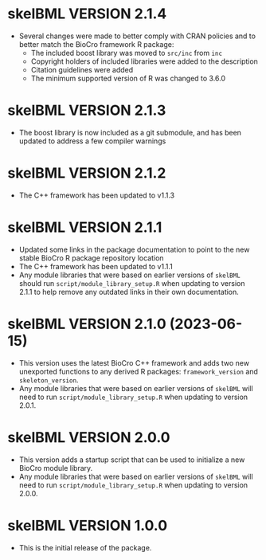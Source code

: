<!--
This file should document all pull requests and all user-visible changes.

When a pull request is completed, changes made should be added to a section at
the top of this file called "# UNRELEASED". All changes should be categorized
under "## MAJOR CHANGES", "## MINOR CHANGES", or "## BUG FIXES" following the
major.minor.patch structure of semantic versioning. When applicable, entries
should include direct links to the relevant pull requests.

Then, when a new release is made, "# UNRELEASED" should be replaced by a heading
with the new version number, such as "# CHANGES IN skelBML VERSION 2.0.0." This
section will combine all of the release notes from all of the pull requests
merged in since the previous release.

Subsequent commits will then include a new "UNRELEASED" section in preparation
for the next release.
-->

# skelBML VERSION 2.1.4

- Several changes were made to better comply with CRAN policies and to better
  match the BioCro framework R package:
  - The included boost library was moved to `src/inc` from `inc`
  - Copyright holders of included libraries were added to the description
  - Citation guidelines were added
  - The minimum supported version of R was changed to 3.6.0

# skelBML VERSION 2.1.3

- The boost library is now included as a git submodule, and has been updated to
  address a few compiler warnings

# skelBML VERSION 2.1.2

- The C++ framework has been updated to v1.1.3

# skelBML VERSION 2.1.1

- Updated some links in the package documentation to point to the new stable
  BioCro R package repository location
- The C++ framework has been updated to v1.1.1
- Any module libraries that were based on earlier versions of `skelBML` should
  run `script/module_library_setup.R` when updating to version 2.1.1 to help
  remove any outdated links in their own documentation.

# skelBML VERSION 2.1.0 (2023-06-15)

- This version uses the latest BioCro C++ framework and adds two new unexported
  functions to any derived R packages: `framework_version` and
  `skeleton_version`.
- Any module libraries that were based on earlier versions of `skelBML` will
  need to run `script/module_library_setup.R` when updating to version 2.0.1.

# skelBML VERSION 2.0.0

- This version adds a startup script that can be used to initialize a new BioCro
  module library.
- Any module libraries that were based on earlier versions of `skelBML` will
  need to run `script/module_library_setup.R` when updating to version 2.0.0.

# skelBML VERSION 1.0.0

- This is the initial release of the package.
